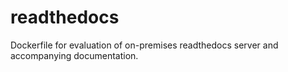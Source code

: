 readthedocs
===========

Dockerfile for evaluation of on-premises readthedocs server and accompanying documentation.
